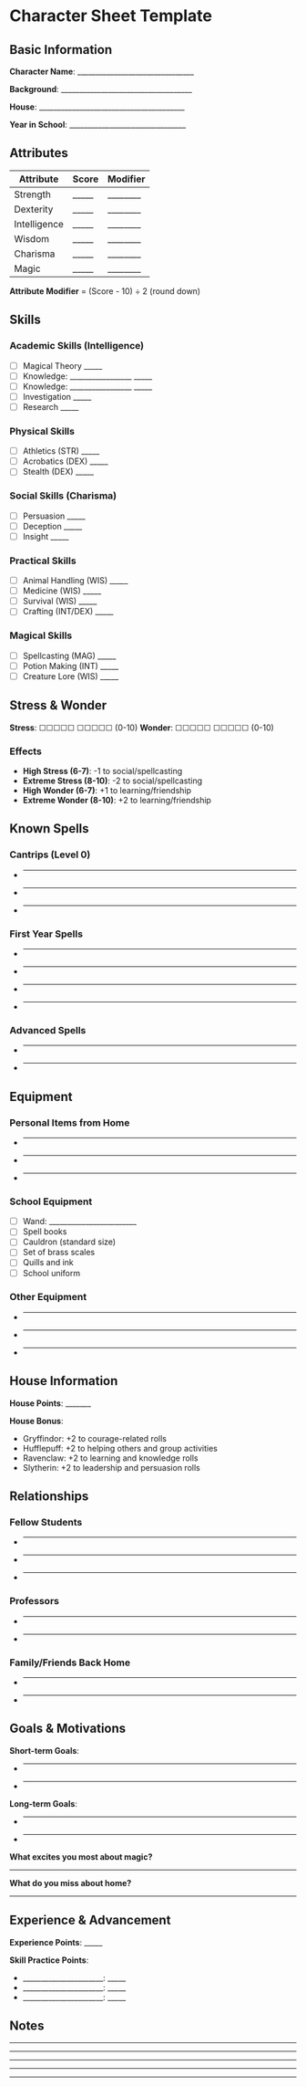 # Character Sheet Template

## Basic Information

**Character Name**: ________________________________

**Background**: ____________________________________

**House**: ________________________________________

**Year in School**: ________________________________

## Attributes

| Attribute    | Score | Modifier |
|--------------|-------|----------|
| Strength     | _____ | ________ |
| Dexterity    | _____ | ________ |
| Intelligence | _____ | ________ |
| Wisdom       | _____ | ________ |
| Charisma     | _____ | ________ |
| Magic        | _____ | ________ |

**Attribute Modifier** = (Score - 10) ÷ 2 (round down)

## Skills

### Academic Skills (Intelligence)
- [ ] Magical Theory _____ 
- [ ] Knowledge: _________________ _____
- [ ] Knowledge: _________________ _____
- [ ] Investigation _____
- [ ] Research _____

### Physical Skills
- [ ] Athletics (STR) _____
- [ ] Acrobatics (DEX) _____
- [ ] Stealth (DEX) _____

### Social Skills (Charisma)
- [ ] Persuasion _____
- [ ] Deception _____
- [ ] Insight _____

### Practical Skills
- [ ] Animal Handling (WIS) _____
- [ ] Medicine (WIS) _____
- [ ] Survival (WIS) _____
- [ ] Crafting (INT/DEX) _____

### Magical Skills
- [ ] Spellcasting (MAG) _____
- [ ] Potion Making (INT) _____
- [ ] Creature Lore (WIS) _____

## Stress & Wonder

**Stress**: ☐☐☐☐☐ ☐☐☐☐☐ (0-10)
**Wonder**: ☐☐☐☐☐ ☐☐☐☐☐ (0-10)

### Effects
- **High Stress (6-7)**: -1 to social/spellcasting
- **Extreme Stress (8-10)**: -2 to social/spellcasting
- **High Wonder (6-7)**: +1 to learning/friendship
- **Extreme Wonder (8-10)**: +2 to learning/friendship

## Known Spells

### Cantrips (Level 0)
- _________________________________
- _________________________________
- _________________________________

### First Year Spells
- _________________________________
- _________________________________
- _________________________________
- _________________________________

### Advanced Spells
- _________________________________
- _________________________________

## Equipment

### Personal Items from Home
- _________________________________
- _________________________________
- _________________________________

### School Equipment
- [ ] Wand: ________________________
- [ ] Spell books
- [ ] Cauldron (standard size)
- [ ] Set of brass scales
- [ ] Quills and ink
- [ ] School uniform

### Other Equipment
- _________________________________
- _________________________________
- _________________________________

## House Information

**House Points**: _______

**House Bonus**: 
- Gryffindor: +2 to courage-related rolls
- Hufflepuff: +2 to helping others and group activities  
- Ravenclaw: +2 to learning and knowledge rolls
- Slytherin: +2 to leadership and persuasion rolls

## Relationships

### Fellow Students
- _________________________________
- _________________________________
- _________________________________

### Professors
- _________________________________
- _________________________________

### Family/Friends Back Home
- _________________________________
- _________________________________

## Goals & Motivations

**Short-term Goals**:
- _________________________________
- _________________________________

**Long-term Goals**:
- _________________________________
- _________________________________

**What excites you most about magic?**
_____________________________________

**What do you miss about home?**
_____________________________________

## Experience & Advancement

**Experience Points**: _____

**Skill Practice Points**:
- ______________________: _____
- ______________________: _____
- ______________________: _____

## Notes

_____________________________________
_____________________________________
_____________________________________
_____________________________________
_____________________________________
